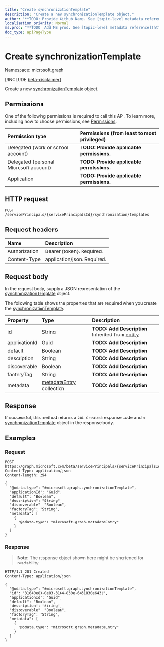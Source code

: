 ```yaml
---
title: "Create synchronizationTemplate"
description: "Create a new synchronizationTemplate object."
author: "**TODO: Provide Github Name. See [topic-level metadata reference](https://msgo.azurewebsites.net/add/document/guidelines/metadata.html#topic-level-metadata)**"
localization_priority: Normal
ms.prod: "**TODO: Add MS prod. See [topic-level metadata reference](https://msgo.azurewebsites.net/add/document/guidelines/metadata.html#topic-level-metadata)**"
doc_type: apiPageType
---
```


# Create synchronizationTemplate
Namespace: microsoft.graph

[!INCLUDE [beta-disclaimer](../../includes/beta-disclaimer.md)]

Create a new [synchronizationTemplate](../resources/synchronizationtemplate.md) object.

## Permissions
One of the following permissions is required to call this API. To learn more, including how to choose permissions, see [Permissions](/graph/permissions-reference).

|Permission type|Permissions (from least to most privileged)|
|:---|:---|
|Delegated (work or school account)|**TODO: Provide applicable permissions.**|
|Delegated (personal Microsoft account)|**TODO: Provide applicable permissions.**|
|Application|**TODO: Provide applicable permissions.**|

## HTTP request

<!-- {
  "blockType": "ignored"
}
-->
``` http
POST /servicePrincipals/{servicePrincipalsId}/synchronization/templates
```

## Request headers
|Name|Description|
|:---|:---|
|Authorization|Bearer {token}. Required.|
|Content-Type|application/json. Required.|

## Request body
In the request body, supply a JSON representation of the [synchronizationTemplate](../resources/synchronizationtemplate.md) object.

The following table shows the properties that are required when you create the [synchronizationTemplate](../resources/synchronizationtemplate.md).

|Property|Type|Description|
|:---|:---|:---|
|id|String|**TODO: Add Description** Inherited from [entity](../resources/entity.md)|
|applicationId|Guid|**TODO: Add Description**|
|default|Boolean|**TODO: Add Description**|
|description|String|**TODO: Add Description**|
|discoverable|Boolean|**TODO: Add Description**|
|factoryTag|String|**TODO: Add Description**|
|metadata|[metadataEntry](../resources/metadataentry.md) collection|**TODO: Add Description**|



## Response

If successful, this method returns a `201 Created` response code and a [synchronizationTemplate](../resources/synchronizationtemplate.md) object in the response body.

## Examples

### Request
<!-- {
  "blockType": "request",
  "name": "create_synchronizationtemplate_from_"
}
-->
``` http
POST https://graph.microsoft.com/beta/servicePrincipals/{servicePrincipalsId}/synchronization/templates
Content-Type: application/json
Content-length: 294

{
  "@odata.type": "#microsoft.graph.synchronizationTemplate",
  "applicationId": "Guid",
  "default": "Boolean",
  "description": "String",
  "discoverable": "Boolean",
  "factoryTag": "String",
  "metadata": [
    {
      "@odata.type": "microsoft.graph.metadataEntry"
    }
  ]
}
```


### Response
>**Note:** The response object shown here might be shortened for readability.
<!-- {
  "blockType": "response",
  "truncated": true,
  "@odata.type": "microsoft.graph.synchronizationTemplate"
}
-->
``` http
HTTP/1.1 201 Created
Content-Type: application/json

{
  "@odata.type": "#microsoft.graph.synchronizationTemplate",
  "id": "31640e83-0e83-3164-830e-6431830e6431",
  "applicationId": "Guid",
  "default": "Boolean",
  "description": "String",
  "discoverable": "Boolean",
  "factoryTag": "String",
  "metadata": [
    {
      "@odata.type": "microsoft.graph.metadataEntry"
    }
  ]
}
```

